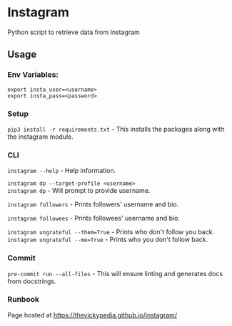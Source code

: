 # Instagram
Python script to retrieve data from Instagram

## Usage
### Env Variables:
```
export insta_user=<username>
export insta_pass=<password>
```
### Setup
`pip3 install -r requirements.txt` - This installs the packages along with the instagram module.

### CLI
`instagram --help` - Help information.

`instagram dp --target-profile <username>`
<br>
`instagram dp` - Will prompt to provide username.

`instagram followers` - Prints followers' username and bio.

`instagram followees` - Prints followees' username and bio.

`instagram ungrateful --them=True` - Prints who don't follow you back.
<br>
`instagram ungrateful --me=True` - Prints who you don't follow back.

### Commit
`pre-commit run --all-files` - This will ensure linting and generates docs from docstrings.

### Runbook
Page hosted at https://thevickypedia.github.io/instagram/

<!--
## Replicate auto generation of pages
`pip3 install sphinx`<br>
`cd doc_generator`<br>
`sphinx-quickstart`<br>
### Addition to index.rst
```reStructuredText
.. automodule:: instagram.ig_connector
   :members:
   :undoc-members:
```
### Modifications to conf.py
- Insert and append file path for entry point script and libraries.
```python
import os
import sys
from pathlib import Path
sys.path.insert(0, os.path.abspath('../..'))
sys.path.append(f'{Path(__file__).parent.parent}/venv/lib/python3.8/site-packages')
```
- Extensions to auto-generate doc_generator.
```python
extensions = [
    'sphinx.ext.napoleon',  # certain styles of doc strings
    'sphinx.ext.autodoc'  # generates from doc strings
]
```
- HTML theme output
```
# https://www.sphinx-doc.org/en/master/usage/theming.html#builtin-themes
html_theme = 'agogo'
```

<details>
<sumary>gen_docs.sh</sumary>

```bash
#!/usr/bin/env bash
# set -e stops the execution of a script if a command or pipeline has an error.<br>
# This is the opposite of the default shell behaviour, which is to ignore errors in scripts.
set -e
rm -rf docs
mkdir docs
shopt -s dotglob nullglob  # https://www.gnu.org/software/bash/manual/bash.html#The-Shopt-Builtin
cd doc_generator && make html && mv _build/html/* ../docs
touch ../docs/.nojekyll
git add ../docs
```

</details>

-->
